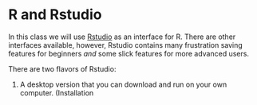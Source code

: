 # R and Rstudio

In this class we will use [Rstudio](http://www.rstudio.com/products/RStudio/) as an interface for R. 
There are other interfaces available, however, Rstudio contains many frustration saving features for beginners *and* some slick features for more advanced users.

There are two flavors of Rstudio:
1. A desktop version that you can download and run on your own computer. (Installation 
